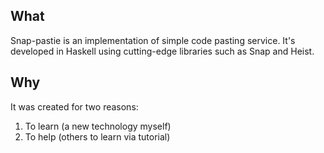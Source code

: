 ## What
Snap-pastie is an implementation of simple code pasting service. It's developed in Haskell using cutting-edge libraries such as Snap and Heist.

## Why
It was created for two reasons:
1. To learn (a new technology myself)
2. To help (others to learn via tutorial)